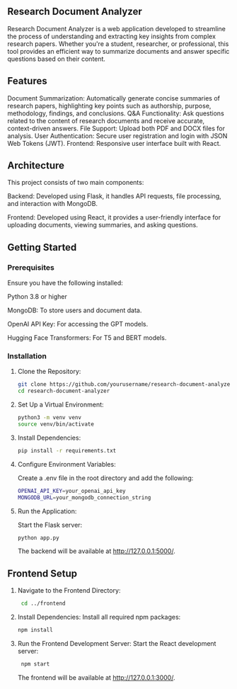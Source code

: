 ## Research Document Analyzer

Research Document Analyzer is a web application developed to streamline the process of understanding and extracting key insights from complex research papers. Whether you're a student, researcher, or professional, this tool provides an efficient way to summarize documents and answer specific questions based on their content.

## Features
Document Summarization: Automatically generate concise summaries of research papers, highlighting key points such as authorship, purpose, methodology, findings, and conclusions.
Q&A Functionality: Ask questions related to the content of research documents and receive accurate, context-driven answers.
File Support: Upload both PDF and DOCX files for analysis.
User Authentication: Secure user registration and login with JSON Web Tokens (JWT).
Frontend: Responsive user interface built with React.

## Architecture
This project consists of two main components:

Backend: Developed using Flask, it handles API requests, file processing, and interaction with MongoDB.

Frontend: Developed using React, it provides a user-friendly interface for uploading documents, viewing summaries, and asking questions.

## Getting Started
### Prerequisites
Ensure you have the following installed:

Python 3.8 or higher

MongoDB: To store users and document data.

OpenAI API Key: For accessing the GPT models.

Hugging Face Transformers: For T5 and BERT models.

### Installation
1. Clone the Repository:
      ```bash
   git clone https://github.com/yourusername/research-document-analyzer.git
   cd research-document-analyzer
      ```

3. Set Up a Virtual Environment:

      ```bash
   python3 -m venv venv
   source venv/bin/activate
   ```

4. Install Dependencies:
   ```bash
   pip install -r requirements.txt
   ```

6. Configure Environment Variables:

   Create a .env file in the root directory and add the following:
      ```bash
   OPENAI_API_KEY=your_openai_api_key
   MONGODB_URL=your_mongodb_connection_string
   ```
      
   
7. Run the Application:

   Start the Flask server:
      ```bash
   python app.py
   ```

   The backend will be available at http://127.0.0.1:5000/.

## Frontend Setup

1. Navigate to the Frontend Directory:
   ```bash
    cd ../frontend
    ```

3. Install Dependencies:
   Install all required npm packages:
    ```bash
   npm install
      ```

5. Run the Frontend Development Server:
   Start the React development server:
   ```bash
    npm start
    ```


   The frontend will be available at http://127.0.0.1:3000/.












